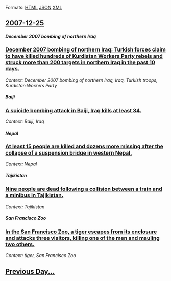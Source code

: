 
Formats: [HTML](2007/12/25/index.html)  [JSON](2007/12/25/index.json)  [XML](2007/12/25/index.xml)  

## [2007-12-25](/news/2007/12/25/index.md)

##### December 2007 bombing of northern Iraq
### [ December 2007 bombing of northern Iraq: Turkish forces claim to have killed hundreds of Kurdistan Workers Party rebels and struck more than 200 targets in northern Iraq in the past 10 days. ](/news/2007/12/25/december-2007-bombing-of-northern-iraq-turkish-forces-claim-to-have-killed-hundreds-of-kurdistan-workers-party-rebels-and-struck-more-than.md)
_Context: December 2007 bombing of northern Iraq, Iraq, Turkish troops, Kurdistan Workers Party_

##### Baiji
### [ A suicide bombing attack in Baiji, Iraq kills at least 34. ](/news/2007/12/25/a-suicide-bombing-attack-in-baiji-iraq-kills-at-least-34.md)
_Context: Baiji, Iraq_

##### Nepal
### [ At least 15 people are killed and dozens more missing after the collapse of a suspension bridge in western Nepal. ](/news/2007/12/25/at-least-15-people-are-killed-and-dozens-more-missing-after-the-collapse-of-a-suspension-bridge-in-western-nepal.md)
_Context: Nepal_

##### Tajikistan
### [ Nine people are dead following a collision between a train and a minibus in Tajikistan. ](/news/2007/12/25/nine-people-are-dead-following-a-collision-between-a-train-and-a-minibus-in-tajikistan.md)
_Context: Tajikistan_

##### San Francisco Zoo
### [ In the San Francisco Zoo, a tiger escapes from its enclosure and attacks three visitors, killing one of the men and mauling two others. ](/news/2007/12/25/in-the-san-francisco-zoo-a-tiger-escapes-from-its-enclosure-and-attacks-three-visitors-killing-one-of-the-men-and-mauling-two-others.md)
_Context: tiger, San Francisco Zoo_

## [Previous Day...](/news/2007/12/24/index.md)

